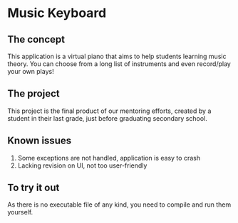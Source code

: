 # Music Keyboard
## The concept
This application is a virtual piano that aims to help students learning music theory. You can choose from a long list of instruments and even record/play your own plays!
## The project
This project is the final product of our mentoring efforts, created by a student in their last grade, just before graduating secondary school.
## Known issues
1. Some exceptions are not handled, application is easy to crash
2. Lacking revision on UI, not too user-friendly

## To try it out
As there is no executable file of any kind, you need to compile and run them yourself.
